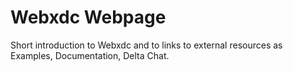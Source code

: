 # Webxdc Webpage

Short introduction to Webxdc
and to links to external resources as Examples, Documentation, Delta Chat.



